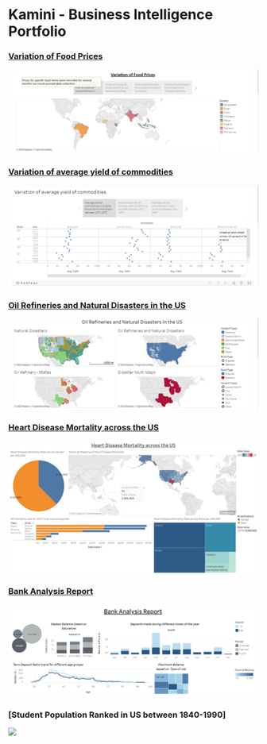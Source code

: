 # Kamini - Business Intelligence Portfolio

### [Variation of Food Prices](https://public.tableau.com/profile/kamini.ravichandran5080#!/vizhome/VariationofFoodPrices_16195678471150/VariationofFoodPrices)

![](/Viz_Images/1.PNG)



### [Variation of average yield of commodities](https://public.tableau.com/profile/kamini.ravichandran5080#!/vizhome/Variationofaverageyieldofcommodities/Variationofaverageyieldofcommodities)

![](/Viz_Images/2.PNG)



### [Oil Refineries and Natural Disasters in the US](https://public.tableau.com/profile/kamini.ravichandran5080#!/vizhome/OilRefineriesandNaturalDisastersintheUS/OilRefineriesandNaturalDisastersintheUS)

![](/Viz_Images/3.PNG)



### [Heart Disease Mortality across the US](https://public.tableau.com/profile/kamini.ravichandran5080#!/vizhome/HeartDiseaseMortality_US_2016-18/HeartDiseaseMortalityacrosstheUS)

![](/Viz_Images/4.png)



### [Bank Analysis Report](https://public.tableau.com/profile/kamini.ravichandran5080#!/vizhome/BankMarketingAnalysis_16195643968870/Dashboard1)

![](/Viz_Images/5.PNG)


### [Student Population Ranked in US between 1840-1990]

![]((/Viz_Images/Power%20BI.gif))
